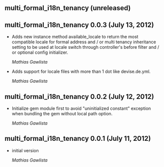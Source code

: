 ## multi_formal_i18n_tenancy (unreleased) ##

## multi_formal_i18n_tenancy 0.0.3 (July 13, 2012) ##

*   Adds new instance method available_locale to return the most compatible locale for formal address and / or multi tenancy inheritance setting to be used at locale switch through controller's before filter and / or optional config initializer.
    
    *Mathias Gawlista*
    
*   Adds support for locale files with more than 1 dot like devise.de.yml.

    *Mathias Gawlista*

## multi_formal_i18n_tenancy 0.0.2 (July 12, 2012) ##

*   Initialize gem module first to avoid "uninitialized constant" exception when bundling the gem without local path option.

    *Mathias Gawlista*

## multi_formal_i18n_tenancy 0.0.1 (July 11, 2012) ##

*   initial version

    *Mathias Gawlista*
